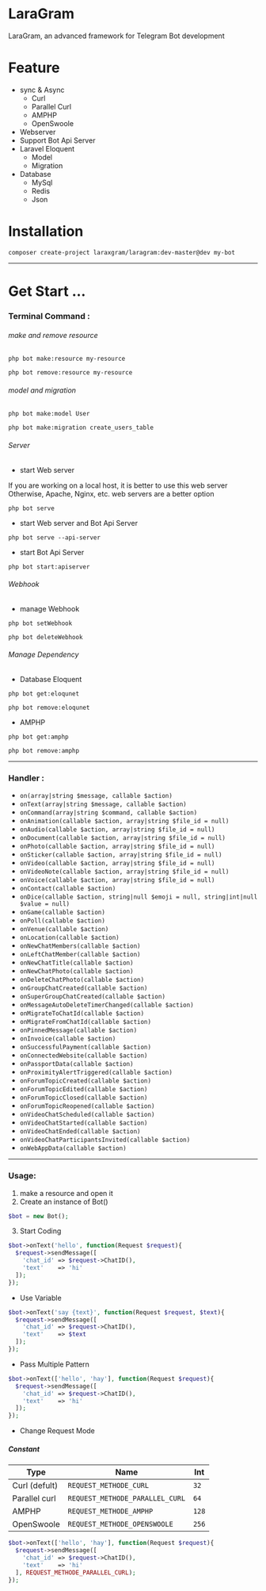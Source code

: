 # LaraGram

LaraGram, an advanced framework for Telegram Bot development

# Feature

- sync & Async
    - Curl
    - Parallel Curl
    - AMPHP
    - OpenSwoole
- Webserver
- Support Bot Api Server
- Laravel Eloquent
    - Model
    - Migration
- Database
    - MySql
    - Redis
    - Json

# Installation

```
composer create-project laraxgram/laragram:dev-master@dev my-bot
```

---

# Get Start ...

### Terminal Command :

###### make and remove resource

```
php bot make:resource my-resource

php bot remove:resource my-resource
```

###### model and migration

```
php bot make:model User

php bot make:migration create_users_table
```

###### Server

* start Web server

If you are working on a local host, it is better to use this web server
Otherwise, Apache, Nginx, etc. web servers are a better option
```
php bot serve
```

* start Web server and Bot Api Server

```
php bot serve --api-server
```

* start Bot Api Server

```
php bot start:apiserver
```

###### Webhook

* manage Webhook

```
php bot setWebhook

php bot deleteWebhook
```

###### Manage Dependency

* Database Eloquent

```
php bot get:eloqunet

php bot remove:eloqunet
```

* AMPHP

```
php bot get:amphp

php bot remove:amphp
```

---

### Handler :

- `on(array|string $message, callable $action)`
- `onText(array|string $message, callable $action)`
- `onCommand(array|string $command, callable $action)`
- `onAnimation(callable $action, array|string $file_id = null)`
- `onAudio(callable $action, array|string $file_id = null)`
- `onDocument(callable $action, array|string $file_id = null)`
- `onPhoto(callable $action, array|string $file_id = null)`
- `onSticker(callable $action, array|string $file_id = null)`
- `onVideo(callable $action, array|string $file_id = null)`
- `onVideoNote(callable $action, array|string $file_id = null)`
- `onVoice(callable $action, array|string $file_id = null)`
- `onContact(callable $action)`
- `onDice(callable $action, string|null $emoji = null, string|int|null $value = null)`
- `onGame(callable $action)`
- `onPoll(callable $action)`
- `onVenue(callable $action)`
- `onLocation(callable $action)`
- `onNewChatMembers(callable $action)`
- `onLeftChatMember(callable $action)`
- `onNewChatTitle(callable $action)`
- `onNewChatPhoto(callable $action)`
- `onDeleteChatPhoto(callable $action)`
- `onGroupChatCreated(callable $action)`
- `onSuperGroupChatCreated(callable $action)`
- `onMessageAutoDeleteTimerChanged(callable $action)`
- `onMigrateToChatId(callable $action)`
- `onMigrateFromChatId(callable $action)`
- `onPinnedMessage(callable $action)`
- `onInvoice(callable $action)`
- `onSuccessfulPayment(callable $action)`
- `onConnectedWebsite(callable $action)`
- `onPassportData(callable $action)`
- `onProximityAlertTriggered(callable $action)`
- `onForumTopicCreated(callable $action)`
- `onForumTopicEdited(callable $action)`
- `onForumTopicClosed(callable $action)`
- `onForumTopicReopened(callable $action)`
- `onVideoChatScheduled(callable $action)`
- `onVideoChatStarted(callable $action)`
- `onVideoChatEnded(callable $action)`
- `onVideoChatParticipantsInvited(callable $action)`
- `onWebAppData(callable $action)`

---

### Usage:

1. make a resource and open it
2. Create an instance of Bot()

```php
$bot = new Bot();
```

3. Start Coding

```php
$bot->onText('hello', function(Request $request){
  $request->sendMessage([
    'chat_id' => $request->ChatID(),
    'text'    => 'hi'
  ]);
});
```

* Use Variable

```php
$bot->onText('say {text}', function(Request $request, $text){
  $request->sendMessage([
    'chat_id' => $request->ChatID(),
    'text'    => $text
  ]);
});
```

* Pass Multiple Pattern

```php
$bot->onText(['hello', 'hay'], function(Request $request){
  $request->sendMessage([
    'chat_id' => $request->ChatID(),
    'text'    => 'hi'
  ]);
});
```

* Change Request Mode

##### Constant
| Type          | Name | Int |
|---------------|------|-----|
| Curl (defult) | `REQUEST_METHODE_CURL` | `32` |
| Parallel curl | `REQUEST_METHODE_PARALLEL_CURL` | `64` |
| AMPHP         | `REQUEST_METHODE_AMPHP` | `128` |
| OpenSwoole    | `REQUEST_METHODE_OPENSWOOLE` | `256` |


```php
$bot->onText(['hello', 'hay'], function(Request $request){
  $request->sendMessage([
    'chat_id' => $request->ChatID(),
    'text'    => 'hi'
  ], REQUEST_METHODE_PARALLEL_CURL);
});
```
